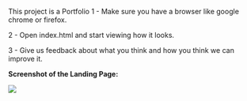 This project is a Portfolio 
1 - Make sure you have a browser like google chrome or firefox.

2 - Open index.html and start viewing how it looks.

3 - Give us feedback about what you think and how you think we can improve it.

**Screenshot of the Landing Page:**

![](https://i.imgur.com/Bt49LNB.png)
